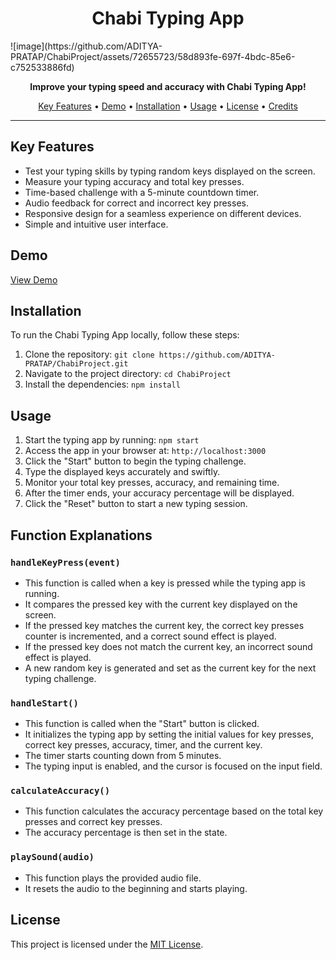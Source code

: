 <h1 align="center">Chabi Typing App</h1>
![image](https://github.com/ADITYA-PRATAP/ChabiProject/assets/72655723/58d893fe-697f-4bdc-85e6-c752533886fd)




<p align="center">
  <strong>Improve your typing speed and accuracy with Chabi Typing App!</strong>
</p>

<p align="center">
  <a href="#key-features">Key Features</a> •
  <a href="#demo">Demo</a> •
  <a href="#installation">Installation</a> •
  <a href="#usage">Usage</a> •
  <a href="#license">License</a> •
  <a href="#credits">Credits</a>
</p>

---

## Key Features

- Test your typing skills by typing random keys displayed on the screen.
- Measure your typing accuracy and total key presses.
- Time-based challenge with a 5-minute countdown timer.
- Audio feedback for correct and incorrect key presses.
- Responsive design for a seamless experience on different devices.
- Simple and intuitive user interface.

## Demo

[View Demo](https://6484bb5c42bbea0a153c9b49--loquacious-snickerdoodle-d374bd.netlify.app/)

## Installation

To run the Chabi Typing App locally, follow these steps:

1. Clone the repository: `git clone https://github.com/ADITYA-PRATAP/ChabiProject.git`
2. Navigate to the project directory: `cd ChabiProject`
3. Install the dependencies: `npm install`

## Usage

1. Start the typing app by running: `npm start`
2. Access the app in your browser at: `http://localhost:3000`
3. Click the "Start" button to begin the typing challenge.
4. Type the displayed keys accurately and swiftly.
5. Monitor your total key presses, accuracy, and remaining time.
6. After the timer ends, your accuracy percentage will be displayed.
7. Click the "Reset" button to start a new typing session.

## Function Explanations

### `handleKeyPress(event)`

- This function is called when a key is pressed while the typing app is running.
- It compares the pressed key with the current key displayed on the screen.
- If the pressed key matches the current key, the correct key presses counter is incremented, and a correct sound effect is played.
- If the pressed key does not match the current key, an incorrect sound effect is played.
- A new random key is generated and set as the current key for the next typing challenge.

### `handleStart()`

- This function is called when the "Start" button is clicked.
- It initializes the typing app by setting the initial values for key presses, correct key presses, accuracy, timer, and the current key.
- The timer starts counting down from 5 minutes.
- The typing input is enabled, and the cursor is focused on the input field.

### `calculateAccuracy()`

- This function calculates the accuracy percentage based on the total key presses and correct key presses.
- The accuracy percentage is then set in the state.

### `playSound(audio)`

- This function plays the provided audio file.
- It resets the audio to the beginning and starts playing.

## License

This project is licensed under the [MIT License](LICENSE).

